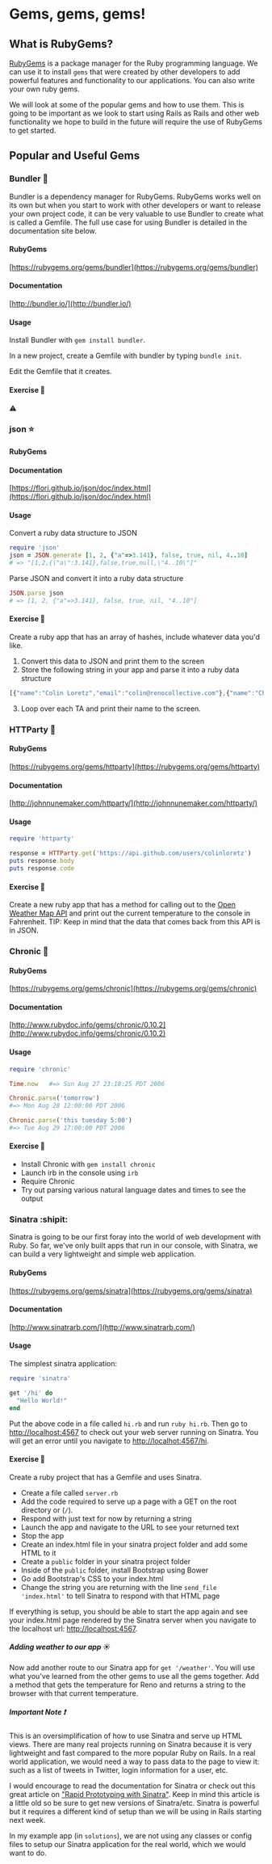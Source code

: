 # Gems, gems, gems!

## What is RubyGems?
[RubyGems](http://rubygems.org) is a package manager for the Ruby programming language. We can use it to install `gems` that were
created by other developers to add powerful features and functionality to our applications. You can also write your own ruby gems.

We will look at some of the popular gems and how to use them. This is going to be important as we look to start using Rails as Rails and other web functionality we hope to build in the future will require the use of RubyGems to get started.

## Popular and Useful Gems

### Bundler :postbox:

Bundler is a dependency manager for RubyGems. RubyGems works well on its own but when you start to work with other developers or want to release your own project code, it can be very valuable to use Bundler to create what is called a Gemfile. The full use case for using Bundler is detailed in the documentation site below.

#### RubyGems
[https://rubygems.org/gems/bundler](https://rubygems.org/gems/bundler)

#### Documentation
[http://bundler.io/](http://bundler.io/)

#### Usage
Install Bundler with `gem install bundler`.

In a new project, create a Gemfile with bundler by typing `bundle init`.

Edit the Gemfile that it creates.

#### Exercise :runner:

:warning:

### json :star:

#### RubyGems

#### Documentation
[https://flori.github.io/json/doc/index.html](https://flori.github.io/json/doc/index.html)

#### Usage

Convert a ruby data structure to JSON
```ruby
require 'json'
json = JSON.generate [1, 2, {"a"=>3.141}, false, true, nil, 4..10]
# => "[1,2,{\"a\":3.141},false,true,null,\"4..10\"]"
```

Parse JSON and convert it into a ruby data structure
```ruby
JSON.parse json
# => [1, 2, {"a"=>3.141}, false, true, nil, "4..10"]
```

#### Exercise :runner:
Create a ruby app that has an array of hashes, include whatever data you'd like.
1. Convert this data to JSON and print them to the screen
2. Store the following string in your app and parse it into a ruby data structure
```js
[{"name":"Colin Loretz","email":"colin@renocollective.com"},{"name":"Christopher Baker","email":"christopher@hmudesign.com"},{"name":"Josh Fleming","email":"go@revoltmedia.com"}]
```
3. Loop over each TA and print their name to the screen.


### HTTParty :tada:

#### RubyGems
[https://rubygems.org/gems/httparty](https://rubygems.org/gems/httparty)

#### Documentation
[http://johnnunemaker.com/httparty/](http://johnnunemaker.com/httparty/)

#### Usage
```ruby
require 'httparty'

response = HTTParty.get('https://api.github.com/users/colinloretz')
puts response.body
puts response.code
```

#### Exercise :runner:
Create a new ruby app that has a method for calling out to the [Open Weather Map API](http://openweathermap.org/) and print out the current temperature to the console in Fahrenheit. TIP: Keep in mind that the data that comes back from this API is in JSON.


### Chronic :calendar:

#### RubyGems
[https://rubygems.org/gems/chronic](https://rubygems.org/gems/chronic)

#### Documentation
[http://www.rubydoc.info/gems/chronic/0.10.2](http://www.rubydoc.info/gems/chronic/0.10.2)

#### Usage
```ruby
require 'chronic'

Time.now   #=> Sun Aug 27 23:18:25 PDT 2006

Chronic.parse('tomorrow')
#=> Mon Aug 28 12:00:00 PDT 2006

Chronic.parse('this tuesday 5:00')
#=> Tue Aug 29 17:00:00 PDT 2006
```

#### Exercise :runner:
* Install Chronic with `gem install chronic`
* Launch irb in the console using `irb`
* Require Chronic
* Try out parsing various natural language dates and times to see the output


### Sinatra :shipit:

Sinatra is going to be our first foray into the world of web development with Ruby. So far, we've only built apps that run in our console, with Sinatra, we can build a very lightweight and simple web application.

#### RubyGems
[https://rubygems.org/gems/sinatra](https://rubygems.org/gems/sinatra)

#### Documentation
[http://www.sinatrarb.com/](http://www.sinatrarb.com/)


#### Usage
The simplest sinatra application:

```ruby
require 'sinatra'

get '/hi' do
  "Hello World!"
end

```

Put the above code in a file called `hi.rb` and run `ruby hi.rb`.  Then go to [http://localhost:4567](http://localhost:4567) to check out your web server running on Sinatra. You will get an error until you navigate to [http://localhot:4567/hi](http://localhost:4567/hi).

#### Exercise :runner:

Create a ruby project that has a Gemfile and uses Sinatra.

* Create a file called `server.rb`
* Add the code required to serve up a page with a GET on the root directory or (`/`).
* Respond with just text for now by returning a string
* Launch the app and navigate to the URL to see your returned text
* Stop the app
* Create an index.html file in your sinatra project folder and add some HTML to it
* Create a `public` folder in your sinatra project folder
* Inside of the `public` folder, install Bootstrap using Bower
* Go add Bootstrap's CSS to your index.html
* Change the string you are returning with the line `send_file 'index.html'` to tell Sinatra to respond with that HTML page

If everything is setup, you should be able to start the app again and see your index.html page rendered by the Sinatra server when you navigate to the localhost url: [http://localhost:4567](http://localhost:4567).

##### Adding weather to our app :sunny:
Now add another route to our Sinatra app for `get '/weather'`. You will use what you've learned from the other gems to use all the gems together. Add a method that gets the temperature for Reno and returns a string to the browser with that current temperature.

##### Important Note :exclamation:

This is an oversimplification of how to use Sinatra and serve up HTML views. There are many real projects running on Sinatra because it is very lightweight and fast compared to the more popular Ruby on Rails. In a real world application, we would need a way to pass data to the page to view it: such as a list of tweets in Twitter, login information for a user, etc.

I would encourage to read the documentation for Sinatra or check out this great article on ["Rapid Prototyping with Sinatra"](http://alistapart.com/article/rapid-prototyping-with-sinatra). Keep in mind this article is a little old so be sure to get new versions of Sinatra/etc. Sinatra is powerful but it requires a different kind of setup than we will be using in Rails starting next week.

In my example app (in `solutions`), we are not using any classes or config files to setup our Sinatra application for the real world, which we would want to do.
